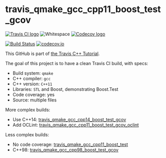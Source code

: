 # travis_qmake_gcc_cpp11_boost_test_gcov

[![Travis CI logo](TravisCI.png)](https://travis-ci.org)
![Whitespace](Whitespace.png)
[![Codecov logo](Codecov.png)](https://www.codecov.io)

[![Build Status](https://travis-ci.org/richelbilderbeek/travis_qmake_gcc_cpp11_boost_test_gcov.svg?branch=master)](https://travis-ci.org/richelbilderbeek/travis_qmake_gcc_cpp11_boost_test_gcov)
[![codecov.io](https://codecov.io/github/richelbilderbeek/travis_qmake_gcc_cpp11_boost_test_gcov/coverage.svg?branch=master)](https://codecov.io/github/richelbilderbeek/travis_qmake_gcc_cpp11_boost_test_gcov?branch=master)

This GitHub is part of [the Travis C++ Tutorial](https://github.com/richelbilderbeek/travis_cpp_tutorial).

The goal of this project is to have a clean Travis CI build, with specs:
 * Build system: `qmake`
 * C++ compiler: `gcc`
 * C++ version: `C++11`
 * Libraries: `STL` and Boost, demonstrating Boost.Test
 * Code coverage: yes
 * Source: multiple files

More complex builds:
 * Use C++14: [travis_qmake_gcc_cpp14_boost_test_gcov](https://www.github.com/richelbilderbeek/travis_qmake_gcc_cpp14_boost_test_gcov)
 * Add OCLint: [travis_qmake_gcc_cpp11_boost_test_gcov_oclint](https://www.github.com/richelbilderbeek/travis_qmake_gcc_cpp11_boost_test_gcov_oclint)

Less complex builds:
 * No code coverage: [travis_qmake_gcc_cpp11_boost_test](https://www.github.com/richelbilderbeek/travis_qmake_gcc_cpp11_boost_test)
 * C++98: [travis_qmake_gcc_cpp98_boost_test_gcov](https://www.github.com/richelbilderbeek/travis_qmake_gcc_cpp98_boost_test_gcov)
